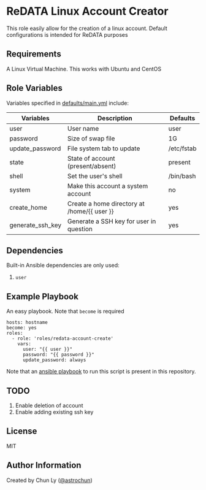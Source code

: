 ReDATA Linux Account Creator
============================

This role easily allow for the creation of a linux account.
Default configurations is intended for ReDATA purposes


Requirements
------------

A Linux Virtual Machine. This works with Ubuntu and CentOS


Role Variables
--------------

<!-- A description of the settable variables for this role should go here, including any variables that are in defaults/main.yml, vars/main.yml, and any variables that can/should be set via parameters to the role. Any variables that are read from other roles and/or the global scope (ie. hostvars, group vars, etc.) should be mentioned here as well. -->

Variables specified in [defaults/main.yml](defaults/main.yml) include:

| Variables        | Description                                 | Defaults   |
| ---------------- | ------------------------------------------- | ---------- |
| user             | User name                                   | user       |
| password         | Size of swap file                           | 1G         |
| update_password  | File system tab to update                   | /etc/fstab |
| state            | State of account (present/absent)           | present    |
| shell            | Set the user's shell                        | /bin/bash  |
| system           | Make this account a system account          | no         | 
| create_home      | Create a home directory at /home/{{ user }} | yes        | 
| generate_ssh_key | Generate a SSH key for user in question     | yes        |


Dependencies
------------

<!-- A list of other roles hosted on Galaxy should go here, plus any details in regards to parameters that may need to be set for other roles, or variables that are used from other roles. -->

Built-in Ansible dependencies are only used:
 1. `user`


Example Playbook
----------------

An easy playbook. Note that `become` is required

    hosts: hostname
    become: yes
    roles:
      - role: 'roles/redata-account-create'
        vars:
          user: "{{ user }}"
          password: "{{ password }}"
          update_password: always


Note that an [ansible playbook](../../account_create.yml) to run this script is present in this repository.


TODO
----

1. Enable deletion of account
2. Enable adding existing ssh key


License
-------

MIT


Author Information
------------------

Created by Chun Ly ([@astrochun](https://github.com/astrochun))
<!-- An optional section for the role authors to include contact information, or a website (HTML is not allowed).-->